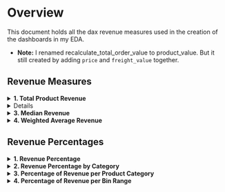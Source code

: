 # Overview

This document holds all the dax revenue measures used in the creation of the dashboards in my EDA. 

- **Note:** I renamed recalculate_total_order_value to product_value. But it still created by adding `price` and `freight_value` together.

## Revenue Measures

<details id="total-product-revenue"> 

<summary><b> 1. Total Product Revenue</b> </summary> 

``` dax
Total Product Revenue = 
IF(
    ISBLANK(SUM(Order_Items_Final[product_value])),
    0,
    SUM(Order_Items_Final[product_value])
)

```
</details>

<details id="average-product-revenue>
    
<summary><b> 2. Average Product Revenue </b></summary>

``` dax
Average Product Revenue = 
DIVIDE(
    SUM('Order_Items_Final'[product_value]),
    COUNTROWS('Order_Items_Final'),
    0
)
```

</details>

<details id="median-revenue">
<summary><b> 3. Median Revenue </b></summary>

``` dax
Median Revenue = 
MEDIANX(
    'Order_Items_Final',
    'Order_Items_Final'[product_value]
)
```

</details>

<details id="weighted-average-revenue">
<summary><b> 4. Weighted Average Revenue </b></summary>

``` dax
Weighted Average Revenue = 
DIVIDE(
    SUMX(
        'Order_Items_Final',  -- Iterates over each row in the Order_Items_Final table
        'Order_Items_Final'[product_value] * 'Order_Items_Final'[product_quantity]  -- Calculates the revenue for each product by multiplying its value with the quantity sold
    ),
    SUM('Order_Items_Final'[product_quantity]),  -- Sums up the total quantity across all rows to serve as the weight for the weighted average
    0  -- Handles division by zero to avoid errors, returning 0 if the denominator is zero
)

```

</details>

## Revenue Percentages

<details id="revenue-percentage">
<summary><b> 1. Revenue Percentage </b></summary>

``` dax
Revenue Percentage = 
DIVIDE(
    [Total Product Revenue],
    CALCULATE(
        [Total Product Revenue],
        ALL(Order_Items_Final)
    ),
    0
)
```

</details>

<details id="revenue-percentage-by-category">
<summary><b> 2. Revenue Percentage by Category </b></summary>

``` dax
Revenue Percentage by Category = 
DIVIDE(
    [Total Product Revenue],
    CALCULATE(
        [Total Product Revenue],
        REMOVEFILTERS('Order_Items_Final'),
        VALUES('Order_Items_Final'[Product Category])
    ),
    0
)
```

</details>


<details>
<summary><b> 3. Percentage of Revenue per Product Category </b></summary>

``` dax
Percentage of Revenue per Product Category = 
DIVIDE(
    [Total Product Revenue],
    CALCULATE(
        [Total Product Revenue],
        REMOVEFILTERS('Order_Items_Final'),  -- Removes all filters on the table
        VALUES('Category Rankings'[product_category])  -- Retains the filter for the current Product Category
    ),
    0
)
```

</details>


<details>
<summary><b> 4. Percentage of Revenue per Bin Range </b></summary>

``` dax
Percentage of Revenue per Bin Range = 
DIVIDE(
    [Total Product Revenue],
    CALCULATE(
        [Total Product Revenue],
        REMOVEFILTERS('Order_Items_Final'),  -- Removes all filters on the table
        VALUES('Order_Items_Final'[Product Value Bins])  -- Retains the filter for the current Bin Range
    ),
    0
)
```

</details>
